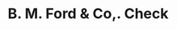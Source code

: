 ---
doi: 10.7916/D80C66RF
date_other: '1860'
date_other_textual: 1860-1869
form: printed ephemera
genre:
- Checks (bank checks)
name:
- B. M. Ford & Co,
object_in_context_url: https://biggert.cul.columbia.edu/items/view/ave_biggert_00159
subject_hierarchical_geographic:
- Chicago, Illinois, United States
subject_name:
- B. M. Ford & Co,
title: B. M. Ford & Co,. Check
sort_title: B. M. Ford & Co,. Check
call_number: ave_biggert_00159
coordinates:
- 41.83694444444445,-87.68472222222222
pid: ave_biggert_00159
identifiers: ave_biggert_00159
permalink: /biggert/ave_biggert_00159/
layout: iiif-image-page
---